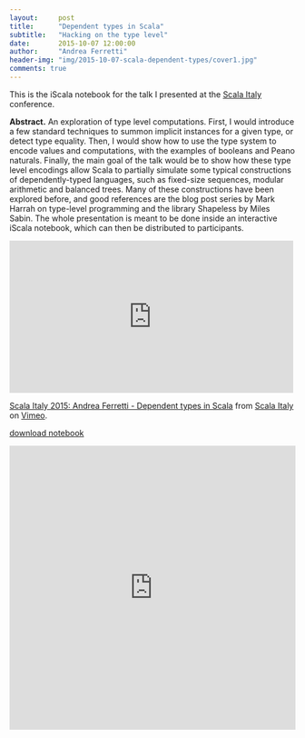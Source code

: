 ```yaml
---
layout:     post
title:      "Dependent types in Scala"
subtitle:   "Hacking on the type level"
date:       2015-10-07 12:00:00
author:     "Andrea Ferretti"
header-img: "img/2015-10-07-scala-dependent-types/cover1.jpg"
comments: true
---
```


This is the iScala notebook for the talk I presented at the [Scala Italy](http://www.scala-italy.it/) conference.

**Abstract.** An exploration of type level computations. First, I would introduce a few standard techniques to summon implicit instances for a given type, or detect type equality. Then, I would show how to use the type system to encode values and computations, with the examples of booleans and Peano naturals. Finally, the main goal of the talk would be to show how these type level encodings allow Scala to partially simulate some typical constructions of dependently-typed languages, such as fixed-size sequences, modular arithmetic and balanced trees. Many of these constructions have been explored before, and good references are the blog post series by Mark Harrah on type-level programming and the library Shapeless by Miles Sabin. The whole presentation is meant to be done inside an interactive iScala notebook, which can then be distributed to participants.

<iframe src="https://player.vimeo.com/video/131975223" width="500" height="268" frameborder="0" webkitallowfullscreen mozallowfullscreen allowfullscreen></iframe> <p><a href="https://vimeo.com/131975223">Scala Italy 2015: Andrea Ferretti - Dependent types in Scala</a> from <a href="https://vimeo.com/user41133250">Scala Italy</a> on <a href="https://vimeo.com">Vimeo</a>.</p>

<p>
  <a href="/files/type-level-hackery.ipynb"> download notebook</a>
</p>

<iframe width="100%" height="500px" frameborder="0" src="http://nbviewer.ipython.org/github/scala-italy/2015/blob/master/05a-andrea_ferretti-type-level-hackery/05a-andrea_ferretti-type-level-hackery.ipynb"></iframe>
